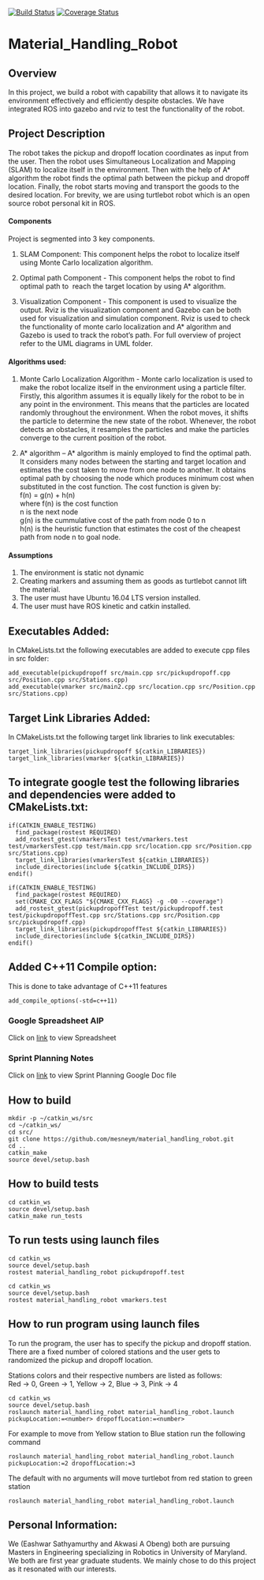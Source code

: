 [![Build Status](https://travis-ci.org/mesneym/material_handling_robot.svg?branch=test)](https://travis-ci.org/mesneym/material_handling_robot)
[![Coverage Status](https://coveralls.io/repos/github/mesneym/material_handling_robot/badge.svg?branch=test)](https://coveralls.io/github/mesneym/material_handling_robot?branch=test)
# Material_Handling_Robot

## Overview
In this project, we build a robot with capability that allows it to navigate its environment effectively and efficiently despite obstacles. We have integrated ROS into gazebo and rviz to test the functionality of the robot.
 

## Project Description
The robot takes the pickup and dropoff location coordinates as input from the user. Then the robot uses Simultaneous Localization and Mapping (SLAM) to localize itself in the environment. Then with the help of A* algorithm the robot finds the optimal path between the pickup and dropoff location. Finally, the robot starts moving and transport the goods to the desired location. For brevity, we are using turtlebot robot which is an open source robot personal kit in ROS. 

#### Components
Project is segmented into 3 key components. 
1. SLAM Component: This component helps the robot to localize itself using Monte Carlo localization algorithm.

2. Optimal path Component - This component helps the robot to find optimal path to  reach the target location by using A* algorithm.

3. Visualization Component - This component is used to visualize the output. Rviz is the visualization component and Gazebo can be both used for visualization and simulation component. Rviz is used to check the functionality of monte carlo localization and A* algorithm and Gazebo is used to track the robot’s path.
For full overview of project refer to the UML diagrams in UML folder.
#### Algorithms used:
1. Monte Carlo Localization Algorithm - Monte carlo localization is used to make the robot localize itself in the environment using a particle filter. Firstly, this algorithm assumes it is equally likely for the robot to be in any point in the environment. This means that the particles are located randomly throughout the environment. When the robot moves, it shifts the particle to determine the new state of the robot. Whenever, the robot detects an obstacles, it resamples the particles and make the particles converge to the current position of the robot. 

2. A* algorithm – A* algorithm is mainly employed to find the optimal path. It considers many nodes between the starting and target location and estimates the cost taken to move from one node to another. It obtains optimal path by choosing the node which produces minimum cost when substituted in the cost function. The cost function is given by:   
  f(n) = g(n) + h(n)  
where f(n) is the cost function  
      n is the next node  
      g(n) is the cummulative cost of the path from node 0 to n  
      h(n) is the heuristic function that estimates the cost of the cheapest path from node n to goal node.  


#### Assumptions
1. The environment is static not dynamic
2. Creating markers and assuming them as goods as turtlebot cannot lift the material.
3. The user must have Ubuntu 16.04 LTS version installed.
4. The user must have ROS kinetic and catkin installed.

## Executables Added:
In CMakeLists.txt the following executables are added to execute cpp files in src folder:
```
add_executable(pickupdropoff src/main.cpp src/pickupdropoff.cpp src/Position.cpp src/Stations.cpp)
add_executable(vmarker src/main2.cpp src/location.cpp src/Position.cpp src/Stations.cpp)
```

## Target Link Libraries Added:
In CMakeLists.txt the following target link libraries to link executables:
```
target_link_libraries(pickupdropoff ${catkin_LIBRARIES})
target_link_libraries(vmarker ${catkin_LIBRARIES})
```
## To integrate google test the following libraries and dependencies were added to CMakeLists.txt:
```
if(CATKIN_ENABLE_TESTING)
  find_package(rostest REQUIRED)
  add_rostest_gtest(vmarkersTest test/vmarkers.test test/vmarkersTest.cpp test/main.cpp src/location.cpp src/Position.cpp src/Stations.cpp)
  target_link_libraries(vmarkersTest ${catkin_LIBRARIES})
  include_directories(include ${catkin_INCLUDE_DIRS})
endif()

if(CATKIN_ENABLE_TESTING)
  find_package(rostest REQUIRED)
  set(CMAKE_CXX_FLAGS "${CMAKE_CXX_FLAGS} -g -O0 --coverage")
  add_rostest_gtest(pickupdropoffTest test/pickupdropoff.test test/pickupdropoffTest.cpp src/Stations.cpp src/Position.cpp src/pickupdropoff.cpp)
  target_link_libraries(pickupdropoffTest ${catkin_LIBRARIES})
  include_directories(include ${catkin_INCLUDE_DIRS})
endif()
```
## Added C++11 Compile option:
This is done to take advantage of C++11 features
```
add_compile_options(-std=c++11)
```
### Google Spreadsheet AIP
Click on [link](https://drive.google.com/file/d/1qtUF3zVZq3WPwMe-tqsNadlGDdAg_yqe/view?usp=sharing) to view Spreadsheet

### Sprint Planning Notes
Click on [link](https://docs.google.com/document/d/1Gug4z3o0OprYMuxE-jDm3AfoFI3M0aBzy0Ka1AaFv9c/edit?usp=sharing) to view Sprint Planning Google Doc file

## How to build
```
mkdir -p ~/catkin_ws/src
cd ~/catkin_ws/
cd src/
git clone https://github.com/mesneym/material_handling_robot.git
cd ..
catkin_make
source devel/setup.bash
```
## How to build tests
```
cd catkin_ws
source devel/setup.bash
catkin_make run_tests
```
## To run tests using launch files
```
cd catkin_ws
source devel/setup.bash
rostest material_handling_robot pickupdropoff.test 

cd catkin_ws
source devel/setup.bash
rostest material_handling_robot vmarkers.test 
```
## How to run program using launch files
To run the program, the user has to specify the pickup and dropoff station. There are a fixed number of colored stations and 
the user gets to randomized the pickup and dropoff location.  

Stations colors and their respective numbers are listed as follows:  
Red -> 0,
Green -> 1,
Yellow -> 2,
Blue -> 3,
Pink -> 4

```
cd catkin_ws
source devel/setup.bash
roslaunch material_handling_robot material_handling_robot.launch pickupLocation:=<number> dropoffLocation:=<number>

```
For example to move from Yellow station to Blue station run the following command

```
roslaunch material_handling_robot material_handling_robot.launch pickupLocation:=2 dropoffLocation:=3

```

The default with no arguments will move turtlebot from red station to green station
```
roslaunch material_handling_robot material_handling_robot.launch
```

## Personal Information:

We (Eashwar Sathyamurthy and Akwasi A Obeng) both are pursuing Masters in Engineering specializing in Robotics in University of Maryland. We both are first year graduate students. We mainly chose to do this project as it resonated with our interests.
